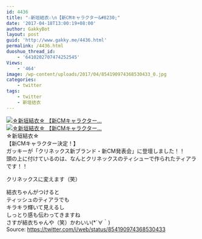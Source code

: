 ```yaml
---
id: 4436
title: "☆新垣結衣☆\n【新CMキャラクター&#8230;"
date: '2017-04-18T13:00:19+08:00'
author: GakkyBot
layout: post
guid: 'http://www.gakky.me/4436.html'
permalink: /4436.html
duoshuo_thread_id:
    - '6410202707474252545'
Views:
    - '464'
image: /wp-content/uploads/2017/04/854190974368530433_0.jpg
categories:
    - twitter
tags:
    - twitter
    - 新垣结衣
---
```


[![☆新垣結衣☆
【新CMキャラクター...](http://www.yui-aragaki.org/wp-content/uploads/2017/04/854190974368530433_0.jpg)](http://www.yui-aragaki.org/wp-content/uploads/2017/04/854190974368530433_0.jpg)  
[![☆新垣結衣☆
【新CMキャラクター...](http://www.yui-aragaki.org/wp-content/uploads/2017/04/854190974368530433_1.jpg)](http://www.yui-aragaki.org/wp-content/uploads/2017/04/854190974368530433_1.jpg)  
☆新垣結衣☆  
【新CMキャラクター決定！】  
ガッキーが「クリネックス新ブランド・新CM発表会」に登壇しました！！  
頭の上に付けているのは、なんとクリネックスのティシューで作られたティアラです！！

クリネックスに変えます（笑）

結衣ちゃんがつけると  
ティッシュのティアラでも  
キラキラ輝いて見えるし  
しっとり感も伝わってきますね  
さすが結衣ちゃんや（笑）かわいい(\*´∀｀)  
Source: <https://twitter.com/i/web/status/854190974368530433>